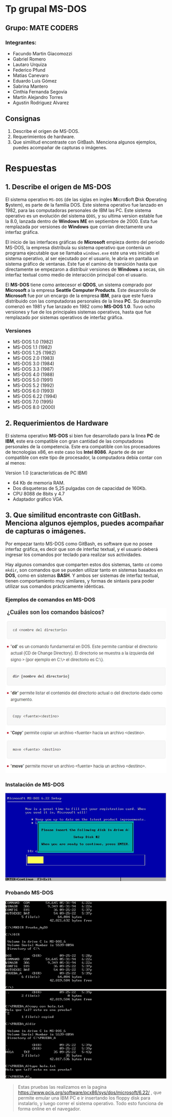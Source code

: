 # Tp grupal MS-DOS

## Grupo: MATE CODERS

### Integrantes:

- Facundo Martin Giacomozzi
- Gabriel Romero
- Lautaro Urquiza
- Federico Pfund
- Matias Canevaro
- Eduardo Luis Gómez
- Sabrina Mantero
- Cinthia Fernanda Segovia
- Martín Alejandro Torres
- Agustin Rodriguez Alvarez

## Consignas
1. Describe el origen de MS-DOS.
2. Requerimientos de hardware.
3. Que similitud encontraste con GitBash. Menciona algunos ejemplos, puedes acompañar de capturas o imágenes.

# Respuestas

## 1. Describe el origen de MS-DOS
El sistema operativo `MS-DOS` (de las siglas en ingles **M**icro**S**oft **D**isk **O**perating **S**ystem), es parte de la familia DOS. Este sistema operativo fue lanzado en 1982, para las computadoras personales de IBM las PC. Este sistema operativo es un evolución del sistema `QDOS`, y su ultima version estable fue la 8.0, lanzada dentro de **Windows ME** en septiembre de 2000. Esta fue remplazada por versiones de **Windows** que corrían directamente una interfaz gráfica.

El inicio de las interfaces gráficas de **Microsoft** empieza dentro del periodo MS-DOS, la empresa distribuía su sistema operativo que contenía un programa ejecutable que se llamaba `windows.exe` este una ves iniciado el sistema operativo, al ser ejecutado por el usuario, le abría en pantalla un sistema gráfico de ventanas. Este fue el camino de transición hasta que directamente se empezaron a distribuir versiones de **Windows** a secas, sin interfaz textual como medio de interacción principal con el usuario.

El **MS-DOS** tiene como antecesor el **QDOS**, un sistema comprado por **Microsoft** a la empresa **Seattle Computer Products**. Este desarrollo de **Microsoft** fue por un encargo de la empresa **IBM**, para que este fuera distribuido con las computadoras personales de la linea **PC**. Su desarrollo comenzó en 1981 y fue lanzado en 1982 como **MS-DOS 1.0**. Tuvo ocho versiones y fue de los principales sistemas operativos, hasta que fue remplazado por sistemas operativos de interfaz gráfica.

### Versiones
- MS-DOS 1.0 (1982)
- MS-DOS 1.1 (1982)
- MS-DOS 1.25 (1982)
- MS-DOS 2.0 (1983)
- MS-DOS 3.0 (1984)
- MS-DOS 3.3 (1987)
- MS-DOS 4.0 (1988)
- MS-DOS 5.0 (1991)
- MS-DOS 5.2 (1992)
- MS-DOS 6.0 (1993)
- MS-DOS 6.22 (1994)
- MS-DOS 7.0 (1995)
- MS-DOS 8.0 (2000)

## 2. Requerimientos de Hardware

El sistema operativo **MS-DOS** si bien fue desarrollado para la linea **PC** de **IBM**, este era compatible con gran cantidad de las computadoras personales de la competencia. Este era compatible con los procesadores de tecnologías x86, en este caso los **Intel 8086**. Aparte de de ser compatible con este tipo de procesador, la computadora debía contar con al menos:

Version 1.0 (características de PC IBM)
- 64 Kb de memoria RAM.
- Dos disqueteras de 5,25 pulgadas con de capacidad de 160Kb.
- CPU 8088 de 8bits y 4.7
- Adaptador gráfico VGA.


## 3. Que similitud encontraste con **GitBash**. Menciona algunos ejemplos, puedes acompañar de capturas o imágenes.

Por empezar tanto MS-DOS como GitBash, es software que no posee interfaz gráfica, es decir que son de interfaz textual, y el usuario deberá ingresar los comandos por teclado para realizar sus actividades.

Hay algunos comandos que comparten estos dos sistemas, tanto `cd` como `mkdir`, son comandos que se pueden utilizar tanto en sistemas basados en **DOS**, como en sistemas **BASH**. Y ambos ser sistemas de interfaz textual, tienen comportamiento muy similares, y formas de sintaxis para poder utilizar sus comandos prácticamente idénticas.

### Ejemplos de comandos en MS-DOS
![msdos](./img/clase5/msdos.jpg)

### Instalación de MS-DOS
![msdos2](./img/clase5/msdos2.jpg)

### Probando MS-DOS
![msdos3](./img/clase5/msdos3.jpg)
![msdos4](./img/clase5/msdos4.jpg)

> Estas pruebas las realizamos en la pagina https://www.pcjs.org/software/pcx86/sys/dos/microsoft/6.22/ , que permite emular una IBM PC e ir insertando los floppy disk para instalarlo, y luego correr el sistema operativo. Todo esto funciona de forma online en el navegador.
